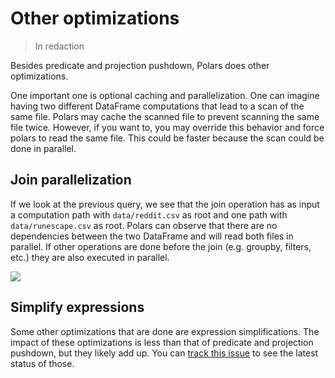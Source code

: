# Other optimizations

> In redaction

Besides predicate and projection pushdown, Polars does other optimizations.

One important one is optional caching and parallelization. One can imagine having two different DataFrame computations that
lead to a scan of the same file. Polars may cache the scanned file to prevent scanning the same file twice. However, if 
you want to, you may override this behavior and force polars to read the same file. This could
be faster because the scan could be done in parallel.

## Join parallelization

If we look at the previous query, we see that the join operation has as input a computation path with `data/reddit.csv`
as root and one path with `data/runescape.csv` as root. Polars can observe that there are no dependencies between the
two DataFrame and will read both files in parallel. If other operations are done before the join (e.g. groupby, filters, etc.)
they are also executed in parallel.

![](../../outputs/projection_pushdown/graph-optimized.png)

## Simplify expressions

Some other optimizations that are done are expression simplifications. The impact of these optimizations is less than that
of predicate and projection pushdown, but they likely add up. You can [track this issue](https://github.com/ritchie46/polars/issues/139)
to see the latest status of those.
